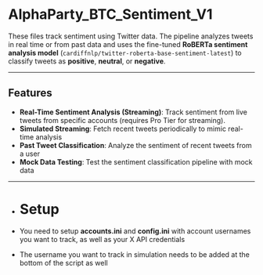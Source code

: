# AlphaParty_BTC_Sentiment_V1

These files track sentiment using Twitter data. The pipeline analyzes tweets in real time or from past data and uses the fine-tuned **RoBERTa sentiment analysis model** (`cardiffnlp/twitter-roberta-base-sentiment-latest`) to classify tweets as **positive**, **neutral**, or **negative**.

---

## Features

- **Real-Time Sentiment Analysis (Streaming)**: Track sentiment from live tweets from specific accounts (requires Pro Tier for streaming).
- **Simulated Streaming**: Fetch recent tweets periodically to mimic real-time analysis
- **Past Tweet Classification**: Analyze the sentiment of recent tweets from a user
- **Mock Data Testing**: Test the sentiment classification pipeline with mock data

---

- # Setup

- You need to setup **accounts.ini** and **config.ini** with account usernames you want to track, as well as your X API credentials
- The username you want to track in simulation needs to be added at the bottom of the script as well
